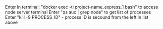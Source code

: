Enter in terminal: "docker exec -ti project-name_express_1 bash" to access node server terminal
Enter "ps aux | grep node" to get list of processes
Enter "kill -9 PROCESS_ID" - process ID is secound from the left in list above
